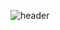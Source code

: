 ![header](https://capsule-render.vercel.app/api?type=Venom&color=gradient&section=header&animation=twinkling&&fontColor=d3d3d3&text=BoNa's%20repository%20%F0%9F%A4%97)
